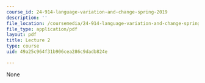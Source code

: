 ```yaml
---
course_id: 24-914-language-variation-and-change-spring-2019
description: ''
file_location: /coursemedia/24-914-language-variation-and-change-spring-2019/49a25c964f31b906cea286c9dadb824e_MIT24_914s19_lec2.pdf
file_type: application/pdf
layout: pdf
title: Lecture 2
type: course
uid: 49a25c964f31b906cea286c9dadb824e

---
```

None